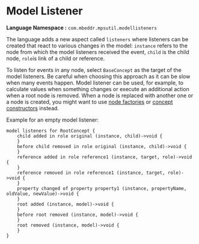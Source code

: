 # Model Listener

**Language Namespace :** `com.mbeddr.mpsutil.modellisteners`

The language adds a new aspect called `listeners` where listeners can be created that react to various changes in the model:
`instance` refers to the node from which the model listeners received the event, `child` is the child node, `role`is link
of a child or reference.

To listen for events in any node, select `BaseConcept` as the target of the model listeners. Be careful when choosing
this approach as it can be slow when many events happen. Model listener can be used, for example, to calculate values when
something changes or execute an additional action when a root node is removed. When a node is replaced with another one
or a node is created, you might want to use [node factories](https://www.jetbrains.com/help/mps/editor-actions.html#node_factories)
 or [concept constructors](https://www.jetbrains.com/help/mps/behavior.html#conceptconstructors) instead.

Example for an empty model listener:

```
model listeners for RootConcept {
    child added in role original (instance, child)->void {
    }
    before child removed in role original (instance, child)->void {
    }
    reference added in role reference1 (instance, target, role)->void {
    }
    reference removed in role reference1 (instance, target, role)->void {
    }
    property changed of property property1 (instance, propertyName, oldValue, newValue)->void {
    }
    root added (instance, model)->void {
    }
    before root removed (instance, model)->void {
    }
    root removed (instance, model)->void {
    }
}
```